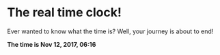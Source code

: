 # The real time clock!

Ever wanted to know what the time is? Well, your journey is about to end!

**The time is Nov 12, 2017, 06:16**